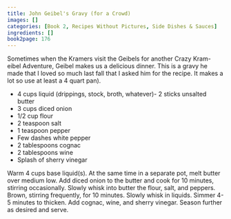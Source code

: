 ```yaml
---
title: John Geibel's Gravy (for a Crowd)
images: []
categories: [Book 2, Recipes Without Pictures, Side Dishes & Sauces]
ingredients: []
book2page: 176
---
```


Sometimes when the Kramers visit the Geibels for another Crazy Kram-eibel Adventure, Geibel makes us a delicious dinner. This is a gravy he made that I loved so much last fall that I asked him for the recipe. It makes a lot so use at least a 4 quart pan). 

- 4 cups liquid (drippings, stock, broth, whatever)- 2 sticks unsalted butter
- 3 cups diced onion
- 1/2 cup flour
- 2 teaspoon salt
- 1 teaspoon pepper
- Few dashes white pepper
- 2 tablespoons cognac
- 2 tablespoons wine
- Splash of sherry vinegar

Warm 4 cups base liquid(s). At the same time in a separate pot, melt butter over medium low. Add diced onion to the butter and cook for 10 minutes, stirring occasionally. Slowly whisk into butter the flour, salt, and peppers. Brown, stirring frequently, for 10 minutes. Slowly whisk in liquids. Simmer 4-5 minutes to thicken. Add cognac, wine, and sherry vinegar. Season further as desired and serve.